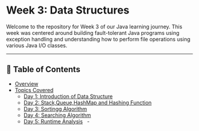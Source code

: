 # Week 3: Data Structures

Welcome to the repository for Week 3 of our Java learning journey. This week was centered around building fault-tolerant Java programs using exception handling and understanding how to perform file operations using various Java I/O classes.

---

## 📑 Table of Contents

- [Overview](#overview)
- [Topics Covered](#topics-covered)
  - [Day 1: Introduction of Data Structure ](#-Introduction-of-Data-Structure )
  - [Day 2: Stack,Queue,HashMap and Hashing Function](#day-2Stack-,-Queue-,-HashMap-and-Hashing-Function)
  - [Day 3: Sortingg Algorithm](#day-3-Sortingg-Alogorithms)
  - [Day 4: Searching Algorithm](#day-4-Searching-Algorithm)
  - [Day 5: Runtime Analysis](#day-5-Runtime-Analysis)
  -
